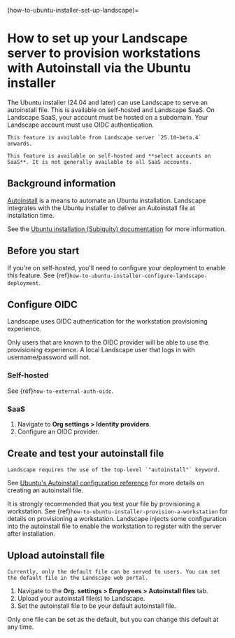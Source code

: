 (how-to-ubuntu-installer-set-up-landscape)=
# How to set up your Landscape server to provision workstations with Autoinstall via the Ubuntu installer

The Ubuntu installer (24.04 and later) can use Landscape to serve an autoinstall file. This is available on self-hosted and Landscape SaaS. On Landscape SaaS, your account must be hosted on a subdomain. Your Landscape account must use OIDC authentication.

```{note}
This feature is available from Landscape server `25.10~beta.4` onwards.
```

```{note}
This feature is available on self-hosted and **select accounts on SaaS**. It is not generally available to all SaaS accounts.
```

## Background information

[Autoinstall](https://canonical-subiquity.readthedocs-hosted.com/en/latest/intro-to-autoinstall.html) is a means to automate an Ubuntu installation. Landscape integrates with the Ubuntu installer to deliver an Autoinstall file at installation time.

See the [Ubuntu installation (Subiquity) documentation](https://canonical-subiquity.readthedocs-hosted.com/en/latest/index.html) for more information.

## Before you start

If you're on self-hosted, you'll need to configure your deployment to enable this feature. See {ref}`how-to-ubuntu-installer-configure-landscape-deployment`.

## Configure OIDC

Landscape uses OIDC authentication for the workstation provisioning experience.

Only users that are known to the OIDC provider will be able to use the provisioning experience. A local Landscape user that logs in with username/password will not.

### Self-hosted

See {ref}`how-to-external-auth-oidc`.

### SaaS

1. Navigate to **Org settings > Identity providers**.
2. Configure an OIDC provider.

## Create and test your autoinstall file

```{important}
Landscape requires the use of the top-level `"autoinstall"` keyword.
```

See [Ubuntu's Autoinstall configuration reference](https://canonical-subiquity.readthedocs-hosted.com/en/latest/reference/autoinstall-reference.html) for more details on creating an autoinstall file.

It is strongly recommended that you test your file by provisioning a workstation. See {ref}`how-to-ubuntu-installer-provision-a-workstation` for details on provisioning a workstation. Landscape injects some configuration into the autoinstall file to enable the workstation to register with the server after installation.

## Upload autoinstall file

```{note}
Currently, only the default file can be served to users. You can set the default file in the Landscape web portal.
```

1. Navigate to the **Org. settings > Employees > Autoinstall files** tab.
2. Upload your autoinstall file(s) to Landscape.
3. Set the autoinstall file to be your default autoinstall file.

Only one file can be set as the default, but you can change this default at any time.
